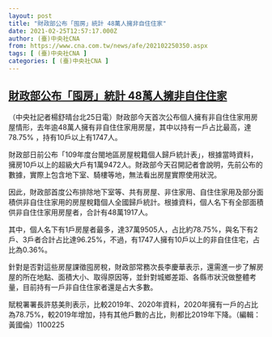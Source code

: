 ```yaml
---
layout: post
title: "財政部公布「囤房」統計 48萬人擁非自住住家"
date: 2021-02-25T12:57:17.000Z
author: (臺)中央社CNA
from: https://www.cna.com.tw/news/afe/202102250350.aspx
tags: [ (臺)中央社CNA ]
categories: [ (臺)中央社CNA ]
---
```

<!--1614257837000-->
[財政部公布「囤房」統計 48萬人擁非自住住家](https://www.cna.com.tw/news/afe/202102250350.aspx)
------

<div>
<div></div><div class="paragraph"><p>（中央社記者楊舒晴台北25日電）財政部今天首次公布個人擁有非自住住家用房屋情形，去年逾48萬人擁有非自住住家用房屋，其中以持有一戶占比最高，達78.75% ，持有10戶以上有1747人。</p><p>財政部日前公布「109年度台閩地區房屋稅籍個人歸戶統計表」，根據當時資料，擁房10戶以上的超級大戶有1萬9472人。財政部今天召開記者會說明，先前公布的數據，實際上包含地下室、騎樓等地，無法看出房屋實際使用狀況。</p><p>因此，財政部首度公布排除地下室等、共有房屋、非住家用、自住住家用及部分面積供非自住住家用的房屋稅籍個人全國歸戶統計。根據資料，個人名下有全部面積供非自住住家用房屋者，合計有48萬1917人。</p><p>其中，個人名下有1戶房屋者最多，達37萬9505人，占比約78.75%，與名下有2戶、3戶者合計占比達96.25%，不過，有1747人擁有10戶以上的非自住住宅，占比為0.36%。</p><p>針對是否對這些房屋課徵囤房稅，財政部常務次長李慶華表示，還需進一步了解房屋的所在地點、面積大小、取得原因等，並針對城鄉差距、各縣市狀況做整體考量，目前持有一戶非自住住家者還是占大多數。</p><p>賦稅署署長許慈美則表示，比較2019年、2020年資料，2020年擁有一戶的占比為78.75%，較2019年增加，持有其他戶數的占比，則都比2019年下降。（編輯：黃國倫）1100225</p></div>
</div>

